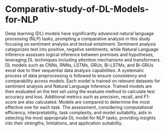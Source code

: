 # Comparativ-study-of-DL-Models-for-NLP

Deep learning (DL) models have significantly advanced natural language processing (NLP) tasks, prompting a comparative analysis in this study focusing on sentiment analysis and textual entailment. Sentiment analysis categorizes text into positive, negative sentiments, while Natural Language Inference assesses logical inference between premises and hypotheses, leveraging DL techniques including attention mechanisms and transformers. DL models such as CNNs, RNNs, LSTMs, GRUs, Bi-LSTMs, and Bi-GRUs excel due to their sequential data analysis capabilities. A systematic process of data preprocessing is followed to ensure consistency and comparability across models. Each model is trained on relevant datasets for sentiment analysis and Natural Language Inference. Trained models are then evaluated on the test set using the evaluate method to calculate test accuracy and loss. Additional metrics such as precision, recall, and F1-score are also calculated. Models are compared to determine the most effective one for each task. The assessment, considering computational efficiency, interpretability, task complexity, and model suitability, aids in selecting the most appropriate DL model for NLP tasks, providing insights into their strengths, limitations, and application suitability.
